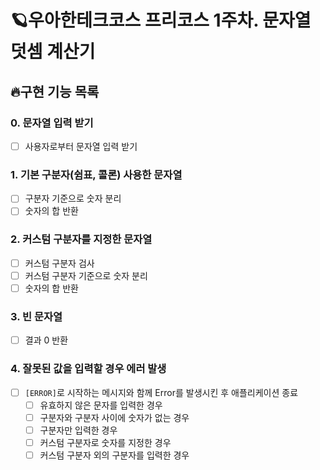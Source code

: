 # 🪐우아한테크코스 프리코스 1주차. 문자열 덧셈 계산기

## 🔥구현 기능 목록

### 0. 문자열 입력 받기

- [ ] 사용자로부터 문자열 입력 받기

### 1. 기본 구분자(쉼표, 콜론) 사용한 문자열

- [ ] 구분자 기준으로 숫자 분리
- [ ] 숫자의 합 반환

### 2. 커스텀 구분자를 지정한 문자열

- [ ] 커스텀 구분자 검사
- [ ] 커스텀 구분자 기준으로 숫자 분리
- [ ] 숫자의 합 반환

### 3. 빈 문자열

- [ ] 결과 0 반환

### 4. 잘못된 값을 입력할 경우 에러 발생

- [ ] `[ERROR]`로 시작하는 메시지와 함께 Error를 발생시킨 후 애플리케이션 종료
  - [ ] 유효하지 않은 문자를 입력한 경우
  - [ ] 구분자와 구분자 사이에 숫자가 없는 경우
  - [ ] 구분자만 입력한 경우
  - [ ] 커스텀 구분자로 숫자를 지정한 경우
  - [ ] 커스텀 구분자 외의 구분자를 입력한 경우
